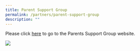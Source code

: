 ```yaml
---
title: Parent Support Group
permalink: /partners/parent-support-group
description: ""
---
```

  
Please click [here](https://bpghs-psg.weebly.com/) to go to the Parents Support Group website.

![](/images/Partners.jpeg)